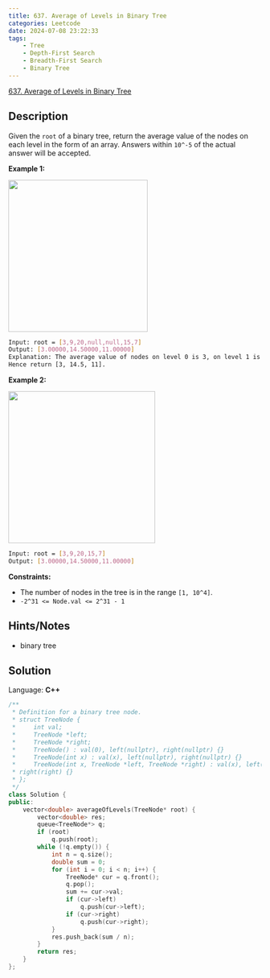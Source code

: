 ```yaml
---
title: 637. Average of Levels in Binary Tree
categories: Leetcode
date: 2024-07-08 23:22:33
tags:
    - Tree
    - Depth-First Search
    - Breadth-First Search
    - Binary Tree
---
```


[637. Average of Levels in Binary Tree](https://leetcode.com/problems/average-of-levels-in-binary-tree/description/)

## Description

Given the `root` of a binary tree, return the average value of the nodes on each level in the form of an array. Answers within `10^-5` of the actual answer will be accepted.

**Example 1:**

<img alt="" src="https://assets.leetcode.com/uploads/2021/03/09/avg1-tree.jpg" style="width: 277px; height: 302px;">

```bash
Input: root = [3,9,20,null,null,15,7]
Output: [3.00000,14.50000,11.00000]
Explanation: The average value of nodes on level 0 is 3, on level 1 is 14.5, and on level 2 is 11.
Hence return [3, 14.5, 11].
```

**Example 2:**

<img alt="" src="https://assets.leetcode.com/uploads/2021/03/09/avg2-tree.jpg" style="width: 292px; height: 302px;">

```bash
Input: root = [3,9,20,15,7]
Output: [3.00000,14.50000,11.00000]
```

**Constraints:**

- The number of nodes in the tree is in the range `[1, 10^4]`.
- `-2^31 <= Node.val <= 2^31 - 1`

## Hints/Notes

- binary tree

## Solution

Language: **C++**

```C++
/**
 * Definition for a binary tree node.
 * struct TreeNode {
 *     int val;
 *     TreeNode *left;
 *     TreeNode *right;
 *     TreeNode() : val(0), left(nullptr), right(nullptr) {}
 *     TreeNode(int x) : val(x), left(nullptr), right(nullptr) {}
 *     TreeNode(int x, TreeNode *left, TreeNode *right) : val(x), left(left),
 * right(right) {}
 * };
 */
class Solution {
public:
    vector<double> averageOfLevels(TreeNode* root) {
        vector<double> res;
        queue<TreeNode*> q;
        if (root)
            q.push(root);
        while (!q.empty()) {
            int n = q.size();
            double sum = 0;
            for (int i = 0; i < n; i++) {
                TreeNode* cur = q.front();
                q.pop();
                sum += cur->val;
                if (cur->left)
                    q.push(cur->left);
                if (cur->right)
                    q.push(cur->right);
            }
            res.push_back(sum / n);
        }
        return res;
    }
};
```
